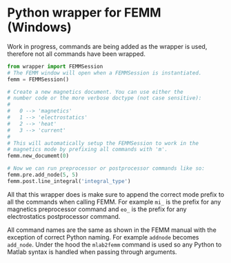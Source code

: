 # Python wrapper for FEMM (Windows)

Work in progress, commands are being added as the wrapper is used,
therefore not all commands have been wrapped.

```python
from wrapper import FEMMSession
# The FEMM window will open when a FEMMSession is instantiated.
femm = FEMMSession()

# Create a new magnetics document. You can use either the
# number code or the more verbose doctype (not case sensitive):
#
#   0 --> 'magnetics'
#   1 --> 'electrostatics'
#   2 --> 'heat'
#   3 --> 'current'
#
# This will automatically setup the FEMMSession to work in the
# magnetics mode by prefixing all commands with 'm'.
femm.new_documemt(0)

# Now we can run preprocessor or postprocessor commands like so:
femm.pre.add_node(5, 5)
femm.post.line_integral('integral_type')
```

All that this wrapper does is make sure to append the correct mode 
prefix to all the commands when calling FEMM. For example `mi_` is the
prefix for any magnetics preprocessor command and `eo_` is the prefix for
any electrostatics postprocessor command.

All command names are the same as shown in the FEMM manual with the
exception of correct Python naming. For example `addnode` becomes `add_node`.
Under the hood the `mlab2femm` command is used so any Python to Matlab syntax
is handled when passing through arguments.